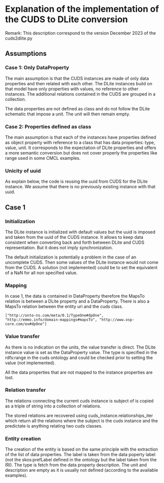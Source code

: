 Explanation of the implementation of the CUDS to DLite conversion
===================================================================

Remark: This description correspond to the version December 2023 of the cuds2dlite.py

## Assumptions

### Case 1: Only DataProperty

The main assumption is that the CUDS instances are made of only data properties and then related with each other.
The DLite instances build on that model have only properties with values, no reference to other instances.
The additional relations contained in the CUDS are grouped in a collection.

The data properties are not defined as class and do not follow the DLite schematic that impose a unit. The unit will then remain empty.

### Case 2: Properties defined as class

The main assumption is that each of the instances have properties defined as object property with reference to a class that has data properties: type, value, unit.
It corresponds to the expectation of DLite properties and offers a more semantic conversion but does not cover properly the properties like range used in some CMCL examples.

### Unicity of uuid

As explain below, the code is reusing the uuid from CUDS for the DLite instance.
We assume that there is no previously existing instance with that uuid.


## Case 1

### Initialization

The DLite instance is initialized with default values but the uuid is imposed and taken from the uuid of the CUDS instance. It allows to keep data consistent when converting back and forth between DLite and CUDS representation. But it does not imply synchronization.

The default initialization is potentially a problem in the case of an uncomplete CUDS.
Then some values of the DLite instance would not come from the CUDS.
A solution (not implemented) could be to set the equivalent of a NaN for all non specified value.

### Mapping

In case 1, the data is contained in DataProperty therefore the MapsTo relation is between a DLite property and a DataProperty.
There is also a MapsTo relation between the entity uri and the cuds class.

```
["http://onto-ns.com/meta/0.1/TypeOne#dpOne", "http://emmo.info/domain-mappings#mapsTo", "http://www.osp-core.com/ex#dpOne"]
```

### Value transfer

As there is no indication on the units, the value transfer is direct.
The DLite instance value is set as the DataProperty value.
The type is specified in the rdfs:range in the cuds ontology and could be checked prior to setting the value (not implemented).

All the data properties that are not mapped to the instance properties are lost.

### Relation transfer

The relations connecting the current cuds instance is subject of is copied as a triple of string into a collection of relations.

The stored relations are recovered using cuds_instance.relationships_iter which return all the relations where the subject is the cuds instance and the predictate is anything relating two cuds classes.

### Entity creation

The creation of the entity is based on the same principle with the extraction of the list of data properties.
The label is taken from the data poperty label (not the skos:prefLabel defined in the ontology but the label taken from the IRI).
The type is fetch from the data property description.
The unit and description are empty as it is usually not defined (according to the available examples).
